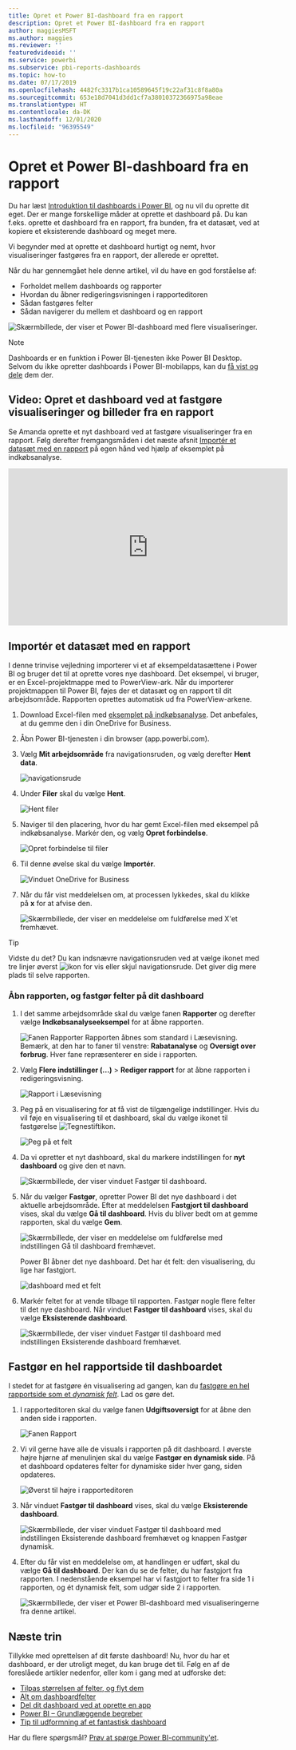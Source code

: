 ```yaml
---
title: Opret et Power BI-dashboard fra en rapport
description: Opret et Power BI-dashboard fra en rapport
author: maggiesMSFT
ms.author: maggies
ms.reviewer: ''
featuredvideoid: ''
ms.service: powerbi
ms.subservice: pbi-reports-dashboards
ms.topic: how-to
ms.date: 07/17/2019
ms.openlocfilehash: 4482fc3317b1ca10589645f19c22af31c8f8a80a
ms.sourcegitcommit: 653e18d7041d3dd1cf7a38010372366975a98eae
ms.translationtype: HT
ms.contentlocale: da-DK
ms.lasthandoff: 12/01/2020
ms.locfileid: "96395549"
---
```

# <a name="create-a-power-bi-dashboard-from-a-report"></a>Opret et Power BI-dashboard fra en rapport
Du har læst [Introduktion til dashboards i Power BI](service-dashboards.md), og nu vil du oprette dit eget. Der er mange forskellige måder at oprette et dashboard på. Du kan f.eks. oprette et dashboard fra en rapport, fra bunden, fra et datasæt, ved at kopiere et eksisterende dashboard og meget mere.  

Vi begynder med at oprette et dashboard hurtigt og nemt, hvor visualiseringer fastgøres fra en rapport, der allerede er oprettet. 

Når du har gennemgået hele denne artikel, vil du have en god forståelse af:
- Forholdet mellem dashboards og rapporter
- Hvordan du åbner redigeringsvisningen i rapporteditoren
- Sådan fastgøres felter 
- Sådan navigerer du mellem et dashboard og en rapport 
 
![Skærmbillede, der viser et Power BI-dashboard med flere visualiseringer.](media/service-dashboard-create/power-bi-completed-dashboard-small.png)

> [!NOTE] 
> Dashboards er en funktion i Power BI-tjenesten ikke Power BI Desktop. Selvom du ikke opretter dashboards i Power BI-mobilapps, kan du [få vist og dele](../consumer/mobile/mobile-apps-view-dashboard.md) dem der.
>
> 

## <a name="video-create-a-dashboard-by-pinning-visuals-and-images-from-a-report"></a>Video: Opret et dashboard ved at fastgøre visualiseringer og billeder fra en rapport
Se Amanda oprette et nyt dashboard ved at fastgøre visualiseringer fra en rapport. Følg derefter fremgangsmåden i det næste afsnit [Importér et datasæt med en rapport](#import-a-dataset-with-a-report) på egen hånd ved hjælp af eksemplet på indkøbsanalyse.
    

<iframe width="560" height="315" src="https://www.youtube.com/embed/lJKgWnvl6bQ" frameborder="0" allowfullscreen></iframe>

## <a name="import-a-dataset-with-a-report"></a>Importér et datasæt med en rapport
I denne trinvise vejledning importerer vi et af eksempeldatasættene i Power BI og bruger det til at oprette vores nye dashboard. Det eksempel, vi bruger, er en Excel-projektmappe med to PowerView-ark. Når du importerer projektmappen til Power BI, føjes der et datasæt og en rapport til dit arbejdsområde. Rapporten oprettes automatisk ud fra PowerView-arkene.

1. Download Excel-filen med [eksemplet på indkøbsanalyse](https://go.microsoft.com/fwlink/?LinkId=529784). Det anbefales, at du gemme den i din OneDrive for Business.
2. Åbn Power BI-tjenesten i din browser (app.powerbi.com).
3. Vælg **Mit arbejdsområde** fra navigationsruden, og vælg derefter **Hent data**.

    ![navigationsrude](media/service-dashboard-create/power-bi-get-data-new-look.png)
5. Under **Filer** skal du vælge **Hent**.

   ![Hent filer](media/service-dashboard-create/power-bi-select-files.png)
6. Naviger til den placering, hvor du har gemt Excel-filen med eksempel på indkøbsanalyse. Markér den, og vælg **Opret forbindelse**.

   ![Opret forbindelse til filer](media/service-dashboard-create/power-bi-connectnew.png)
7. Til denne øvelse skal du vælge **Importér**.

    ![Vinduet OneDrive for Business](media/service-dashboard-create/power-bi-import.png)
8. Når du får vist meddelelsen om, at processen lykkedes, skal du klikke på **x** for at afvise den.

   ![Skærmbillede, der viser en meddelelse om fuldførelse med X'et fremhævet.](media/service-dashboard-create/power-bi-view-datasetnew.png)

> [!TIP]
> Vidste du det? Du kan indsnævre navigationsruden ved at vælge ikonet med tre linjer øverst ![ikon for vis eller skjul navigationsrude](media/service-dashboard-create/power-bi-new-look-hide-nav-pane.png). Det giver dig mere plads til selve rapporten.

### <a name="open-the-report-and-pin-tiles-to-your-dashboard"></a>Åbn rapporten, og fastgør felter på dit dashboard
1. I det samme arbejdsområde skal du vælge fanen **Rapporter** og derefter vælge **Indkøbsanalyseeksempel** for at åbne rapporten.

    ![Fanen Rapporter](media/service-dashboard-create/power-bi-reports.png) Rapporten åbnes som standard i Læsevisning. Bemærk, at den har to faner til venstre: **Rabatanalyse** og **Oversigt over forbrug**. Hver fane repræsenterer en side i rapporten.

2. Vælg **Flere indstillinger (...)**  > **Rediger rapport** for at åbne rapporten i redigeringsvisning.

    ![Rapport i Læsevisning](media/service-dashboard-create/power-bi-reading-view.png)
3. Peg på en visualisering for at få vist de tilgængelige indstillinger. Hvis du vil føje en visualisering til et dashboard, skal du vælge ikonet til fastgørelse ![Tegnestiftikon](media/service-dashboard-create/power-bi-pin-icon.png).

    ![Peg på et felt](media/service-dashboard-create/power-bi-hover.png)
4. Da vi opretter et nyt dashboard, skal du markere indstillingen for **nyt dashboard** og give den et navn.

    ![Skærmbillede, der viser vinduet Fastgør til dashboard.](media/service-dashboard-create/power-bi-pin-tile.png)
5. Når du vælger **Fastgør**, opretter Power BI det nye dashboard i det aktuelle arbejdsområde. Efter at meddelelsen **Fastgjort til dashboard** vises, skal du vælge **Gå til dashboard**. Hvis du bliver bedt om at gemme rapporten, skal du vælge **Gem**.

    ![Skærmbillede, der viser en meddelelse om fuldførelse med indstillingen Gå til dashboard fremhævet.](media/service-dashboard-create/power-bi-pin-success.png)

    Power BI åbner det nye dashboard. Det har ét felt: den visualisering, du lige har fastgjort.

   ![dashboard med et felt](media/service-dashboard-create/power-bi-pinned.png)
7. Markér feltet for at vende tilbage til rapporten. Fastgør nogle flere felter til det nye dashboard. Når vinduet **Fastgør til dashboard** vises, skal du vælge **Eksisterende dashboard**.  

   ![Skærmbillede, der viser vinduet Fastgør til dashboard med indstillingen Eksisterende dashboard fremhævet.](media/service-dashboard-create/power-bi-existing-dashboard.png)

## <a name="pin-an-entire-report-page-to-the-dashboard"></a>Fastgør en hel rapportside til dashboardet
I stedet for at fastgøre én visualisering ad gangen, kan du [fastgøre en hel rapportside som et *dynamisk felt*](service-dashboard-pin-live-tile-from-report.md). Lad os gøre det.

1. I rapporteditoren skal du vælge fanen **Udgiftsoversigt** for at åbne den anden side i rapporten.

   ![Fanen Rapport](media/service-dashboard-create/power-bi-page-tab.png)

2. Vi vil gerne have alle de visuals i rapporten på dit dashboard. I øverste højre hjørne af menulinjen skal du vælge **Fastgør en dynamisk side**. På et dashboard opdateres felter for dynamiske sider hver gang, siden opdateres.

   ![Øverst til højre i rapporteditoren](media/service-dashboard-create/power-bi-pin-live.png)

3. Når vinduet **Fastgør til dashboard** vises, skal du vælge **Eksisterende dashboard**.

   ![Skærmbillede, der viser vinduet Fastgør til dashboard med indstillingen Eksisterende dashboard fremhævet og knappen Fastgør dynamisk.](media/service-dashboard-create/power-bi-pin-live2.png)

4. Efter du får vist en meddelelse om, at handlingen er udført, skal du vælge **Gå til dashboard**. Der kan du se de felter, du har fastgjort fra rapporten. I nedenstående eksempel har vi fastgjort to felter fra side 1 i rapporten, og ét dynamisk felt, som udgør side 2 i rapporten.

   ![Skærmbillede, der viser et Power BI-dashboard med visualiseringerne fra denne artikel.](media/service-dashboard-create/power-bi-dashboard.png)

## <a name="next-steps"></a>Næste trin
Tillykke med oprettelsen af dit første dashboard! Nu, hvor du har et dashboard, er der utroligt meget, du kan bruge det til. Følg en af de foreslåede artikler nedenfor, eller kom i gang med at udforske det: 

* [Tilpas størrelsen af felter, og flyt dem](service-dashboard-edit-tile.md)
* [Alt om dashboardfelter](service-dashboard-tiles.md)
* [Del dit dashboard ved at oprette en app](../collaborate-share/service-create-workspaces.md)
* [Power BI – Grundlæggende begreber](../fundamentals/service-basic-concepts.md)
* [Tip til udformning af et fantastisk dashboard](service-dashboards-design-tips.md)

Har du flere spørgsmål? [Prøv at spørge Power BI-community'et](https://community.powerbi.com/).
